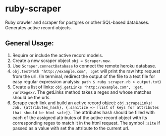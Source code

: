 # ruby-scraper
Ruby crawler and scraper for postgres or other SQL-based databases. Generates active record objects.

## General Usage:
1. Require or include the active record models. <br>
2. Create a new scraper object `obj = Scraper.new`. <br>
3. Use `Scraper.connectDatabase` to connect the remote heroku database.<br>
4. `obj.testPath "http://example.com", :get` will print the raw http request from the url. (In terminal, redirect the output of the file to a text file for easy regular expression analysis: `path $ ruby scraper.rb > output.txt`)<br>
5. Create a list of links: `obj.getLinks "http://example.com", :get, /urlRegex/`. The getLinks method takes a regex and whose matches should be the urls.<br>
6. Scrape each link and build an active record object: `obj.scrapeLinks! Job, {attributes_hash}, {:sanitize => [list of keys for attributes that should be html safe]}`. The attributes hash should be filled with each of the assigned attributes of the active record object with its corresponding regex to match it in the html request. The symbol `:site` if passed as a value with set the attribute to the current url.
